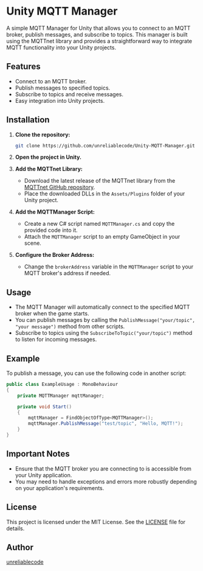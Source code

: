 
# Unity MQTT Manager

A simple MQTT Manager for Unity that allows you to connect to an MQTT broker, publish messages, and subscribe to topics. This manager is built using the MQTTnet library and provides a straightforward way to integrate MQTT functionality into your Unity projects.

## Features

- Connect to an MQTT broker.
- Publish messages to specified topics.
- Subscribe to topics and receive messages.
- Easy integration into Unity projects.

## Installation

1. **Clone the repository:**
   ```bash
   git clone https://github.com/unreliablecode/Unity-MQTT-Manager.git
   ```

2. **Open the project in Unity.**

3. **Add the MQTTnet Library:**
   - Download the latest release of the MQTTnet library from the [MQTTnet GitHub repository](https://github.com/chkr1011/MQTTnet).
   - Place the downloaded DLLs in the `Assets/Plugins` folder of your Unity project.

4. **Add the MQTTManager Script:**
   - Create a new C# script named `MQTTManager.cs` and copy the provided code into it.
   - Attach the `MQTTManager` script to an empty GameObject in your scene.

5. **Configure the Broker Address:**
   - Change the `brokerAddress` variable in the `MQTTManager` script to your MQTT broker's address if needed.

## Usage

- The MQTT Manager will automatically connect to the specified MQTT broker when the game starts.
- You can publish messages by calling the `PublishMessage("your/topic", "your message")` method from other scripts.
- Subscribe to topics using the `SubscribeToTopic("your/topic")` method to listen for incoming messages.

## Example

To publish a message, you can use the following code in another script:

```csharp
public class ExampleUsage : MonoBehaviour
{
    private MQTTManager mqttManager;

    private void Start()
    {
        mqttManager = FindObjectOfType<MQTTManager>();
        mqttManager.PublishMessage("test/topic", "Hello, MQTT!");
    }
}
```

## Important Notes

- Ensure that the MQTT broker you are connecting to is accessible from your Unity application.
- You may need to handle exceptions and errors more robustly depending on your application's requirements.

## License

This project is licensed under the MIT License. See the [LICENSE](LICENSE) file for details.

## Author

[unreliablecode](https://github.com/unreliablecode)
